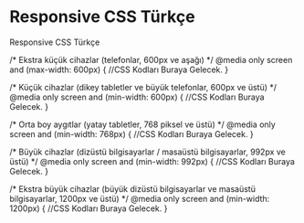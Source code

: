 # Responsive CSS Türkçe
Responsive CSS Türkçe

/* Ekstra küçük cihazlar (telefonlar, 600px ve aşağı) */
@media only screen and (max-width: 600px) {
//CSS Kodları Buraya Gelecek.
}

/* Küçük cihazlar (dikey tabletler ve büyük telefonlar, 600px ve üstü) */
@media only screen and (min-width: 600px) {
//CSS Kodları Buraya Gelecek.
}

/* Orta boy aygıtlar (yatay tabletler, 768 piksel ve üstü) */
@media only screen and (min-width: 768px) {
//CSS Kodları Buraya Gelecek.
}

/* Büyük cihazlar (dizüstü bilgisayarlar / masaüstü bilgisayarlar, 992px ve üstü) */
@media only screen and (min-width: 992px) {
//CSS Kodları Buraya Gelecek.
}

/* Ekstra büyük cihazlar (büyük dizüstü bilgisayarlar ve masaüstü bilgisayarlar, 1200px ve üstü) */
@media only screen and (min-width: 1200px) {
//CSS Kodları Buraya Gelecek.
}
